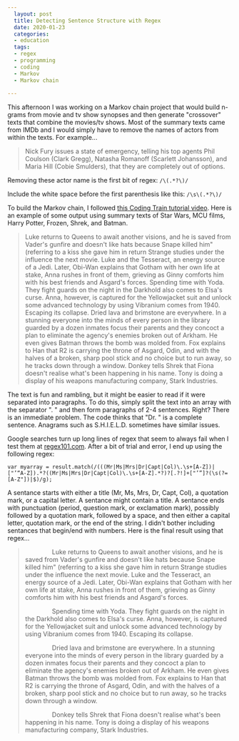 ```yaml
---
  layout: post
  title: Detecting Sentence Structure with Regex
  date: 2020-01-23
  categories:
  - education
  tags:
  - regex
  - programming
  - coding
  - Markov
  - Markov chain
  
---
```

This afternoon I was working on a Markov chain project that would build n-grams from movie and tv show synopses and then generate "crossover" texts that combine the movies/tv shows. Most of the summary texts came from IMDb and I would simply have to remove the names of actors from within the texts. For example...

> Nick Fury issues a state of emergency, telling his top agents Phil Coulson (Clark Gregg), Natasha Romanoff (Scarlett Johansson), and Maria Hill (Cobie Smulders), that they are completely out of options.

Removing these actor name is the first bit of regex: `/\(.*?\)/`

Include the white space before the first parenthesis like this: `/\s\(.*?\)/`

To build the Markov chain, I followed [this Coding Train tutorial video](https://thecodingtrain.com/CodingChallenges/042.1-markov-chains.html). Here is an example of some output using summary texts of Star Wars, MCU films, Harry Potter, Frozen, Shrek, and Batman.  

> Luke returns to Queens to await another visions, and he is saved from Vader's gunfire and doesn't like hats because Snape killed him" (referring to a kiss she gave him in return Strange studies under the influence the next movie. Luke and the Tesseract, an energy source of a Jedi. Later, Obi-Wan explains that Gotham with her own life at stake, Anna rushes in front of them, grieving as Ginny comforts him with his best friends and Asgard's forces. Spending time with Yoda. They fight guards on the night in the Darkhold also comes to Elsa's curse. Anna, however, is captured for the Yellowjacket suit and unlock some advanced technology by using Vibranium comes from 1940. Escaping its collapse. Dried lava and brimstone are everywhere. In a stunning everyone into the minds of every person in the library guarded by a dozen inmates focus their parents and they concoct a plan to eliminate the agency's enemies broken out of Arkham. He even gives Batman throws the bomb was molded from. Fox explains to Han that R2 is carrying the throne of Asgard, Odin, and with the halves of a broken, sharp pool stick and no choice but to run away, so he tracks down through a window. Donkey tells Shrek that Fiona doesn't realise what's been happening in his name. Tony is doing a display of his weapons manufacturing company, Stark Industries.


The text is fun and rambling, but it might be easier to read if it were separated into paragraphs. To do this, simply split the text into an array with the separator ". " and then form paragraphs of 2-4 sentences. Right? There is an immediate problem. The code thinks that "Dr. " is a complete sentence. Anagrams such as S.H.I.E.L.D. sometimes have similar issues. 

Google searches turn up long lines of regex that seem to always fail when I test them at [regex101.com](https://regex101.com). After a bit of trial and error, I end up using the following regex:

```
var myarray = result.match(/(((Mr|Ms|Mrs|Dr|Capt|Col)\.\s+[A-Z])|["’“A-Z]).*?((Mr|Ms|Mrs|Dr|Capt|Col)\.\s+[A-Z].*?)?[.?!]+["’”]?(\s(?=[A-Z"])|$)/g);
```

A sentance starts with either a title (Mr, Ms, Mrs, Dr, Capt, Col), a quotation mark, or a capital letter. A sentance might contain a title. A sentance ends with punctuation (period, question mark, or exclamation mark), possibly followed by a quotation mark, followed by a space, and then either a capital letter, quotation mark, or the end of the string. I didn't bother including sentances that begin/end with numbers. Here is the final result using that regex...

<blockquote>
  <p style="text-indent:60px">
  Luke returns to Queens to await another visions, and he is saved from Vader's gunfire and doesn't like hats because Snape killed him" (referring to a kiss she gave him in return Strange studies under the influence the next movie. Luke and the Tesseract, an energy source of a Jedi. Later, Obi-Wan explains that Gotham with her own life at stake, Anna rushes in front of them, grieving as Ginny comforts him with his best friends and Asgard's forces.
  </p>
  <p style="text-indent:60px">
  Spending time with Yoda. They fight guards on the night in the Darkhold also comes to Elsa's curse. Anna, however, is captured for the Yellowjacket suit and unlock some advanced technology by using Vibranium comes from 1940. Escaping its collapse.
  </p>
  <p style="text-indent:60px">
  Dried lava and brimstone are everywhere. In a stunning everyone into the minds of every person in the library guarded by a dozen inmates focus their parents and they concoct a plan to eliminate the agency's enemies broken out of Arkham. He even gives Batman throws the bomb was molded from. Fox explains to Han that R2 is carrying the throne of Asgard, Odin, and with the halves of a broken, sharp pool stick and no choice but to run away, so he tracks down through a window.
  </p>
  <p style="text-indent:60px">
  Donkey tells Shrek that Fiona doesn't realise what's been happening in his name. Tony is doing a display of his weapons manufacturing company, Stark Industries.
  </p>
</blockquote>
